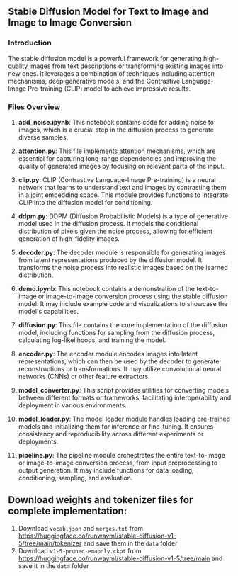 
## Stable Diffusion Model for Text to Image and Image to Image Conversion

### Introduction
The stable diffusion model is a powerful framework for generating high-quality images from text descriptions or transforming existing images into new ones. It leverages a combination of techniques including attention mechanisms, deep generative models, and the Contrastive Language-Image Pre-training (CLIP) model to achieve impressive results.

### Files Overview
1. **add_noise.ipynb**: This notebook  contains code for adding noise to images, which is a crucial step in the diffusion process to generate diverse samples.
   
2. **attention.py**: This file implements attention mechanisms, which are essential for capturing long-range dependencies and improving the quality of generated images by focusing on relevant parts of the input.

3. **clip.py**: CLIP (Contrastive Language-Image Pre-training) is a neural network that learns to understand text and images by contrasting them in a joint embedding space. This module provides functions to integrate CLIP into the diffusion model for conditioning.

4. **ddpm.py**: DDPM (Diffusion Probabilistic Models) is a type of generative model used in the diffusion process. It models the conditional distribution of pixels given the noise process, allowing for efficient generation of high-fidelity images.

5. **decoder.py**: The decoder module is responsible for generating images from latent representations produced by the diffusion model. It transforms the noise process into realistic images based on the learned distribution.

6. **demo.ipynb**: This notebook  contains a demonstration of the text-to-image or image-to-image conversion process using the stable diffusion model. It may include example code and visualizations to showcase the model's capabilities.

7. **diffusion.py**: This file  contains the core implementation of the diffusion model, including functions for sampling from the diffusion process, calculating log-likelihoods, and training the model.

8. **encoder.py**: The encoder module encodes images into latent representations, which can then be used by the decoder to generate reconstructions or transformations. It may utilize convolutional neural networks (CNNs) or other feature extractors.

9. **model_converter.py**: This script provides utilities for converting models between different formats or frameworks, facilitating interoperability and deployment in various environments.

10. **model_loader.py**: The model loader module handles loading pre-trained models and initializing them for inference or fine-tuning. It ensures consistency and reproducibility across different experiments or deployments.

11. **pipeline.py**: The pipeline module orchestrates the entire text-to-image or image-to-image conversion process, from input preprocessing to output generation. It may include functions for data loading, conditioning, sampling, and evaluation.

    
## Download weights and tokenizer files for complete implementation:

1. Download `vocab.json` and `merges.txt` from https://huggingface.co/runwayml/stable-diffusion-v1-5/tree/main/tokenizer and save them in the `data` folder
2. Download `v1-5-pruned-emaonly.ckpt` from https://huggingface.co/runwayml/stable-diffusion-v1-5/tree/main and save it in the `data` folder


